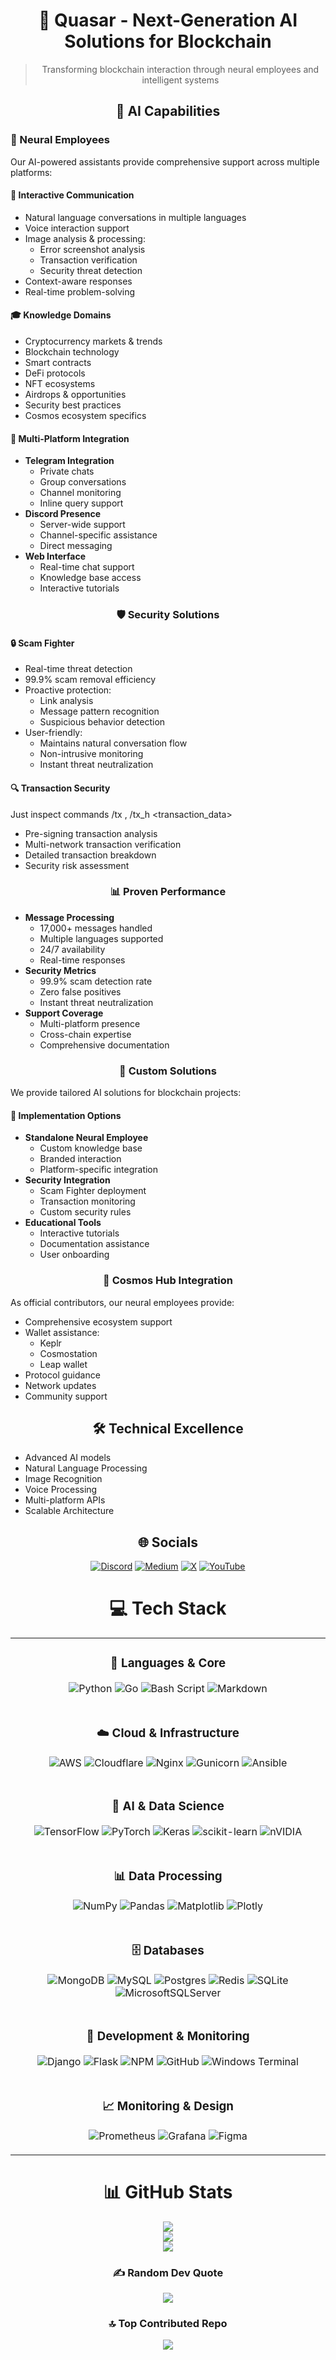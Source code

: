<div align="center">

# 🌌 Quasar - Next-Generation AI Solutions for Blockchain

> Transforming blockchain interaction through neural employees and intelligent systems


## 🧠 AI Capabilities

</div>

### 🤖 Neural Employees
Our AI-powered assistants provide comprehensive support across multiple platforms:

#### 💬 Interactive Communication
- Natural language conversations in multiple languages
- Voice interaction support
- Image analysis & processing:
  - Error screenshot analysis
  - Transaction verification
  - Security threat detection
- Context-aware responses
- Real-time problem-solving

#### 🎓 Knowledge Domains
- Cryptocurrency markets & trends
- Blockchain technology
- Smart contracts
- DeFi protocols
- NFT ecosystems
- Airdrops & opportunities
- Security best practices
- Cosmos ecosystem specifics

#### 🔄 Multi-Platform Integration
- **Telegram Integration**
  - Private chats
  - Group conversations
  - Channel monitoring
  - Inline query support
- **Discord Presence**
  - Server-wide support
  - Channel-specific assistance
  - Direct messaging
- **Web Interface**
  - Real-time chat support
  - Knowledge base access
  - Interactive tutorials

<div align="center">

### 🛡️ Security Solutions

</div>

#### 🔒 Scam Fighter
- Real-time threat detection
- 99.9% scam removal efficiency
- Proactive protection:
  - Link analysis
  - Message pattern recognition
  - Suspicious behavior detection
- User-friendly:
  - Maintains natural conversation flow
  - Non-intrusive monitoring
  - Instant threat neutralization

#### 🔍 Transaction Security
Just inspect commands /tx <network> <hash>, /tx_h <transaction_data>
- Pre-signing transaction analysis
- Multi-network transaction verification
- Detailed transaction breakdown
- Security risk assessment

<div align="center">

### 📊 Proven Performance

</div>

- **Message Processing**
  - 17,000+ messages handled
  - Multiple languages supported
  - 24/7 availability
  - Real-time responses
- **Security Metrics**
  - 99.9% scam detection rate
  - Zero false positives
  - Instant threat neutralization
- **Support Coverage**
  - Multi-platform presence
  - Cross-chain expertise
  - Comprehensive documentation

<div align="center">

### 🎯 Custom Solutions

</div>

We provide tailored AI solutions for blockchain projects:

#### 🔧 Implementation Options
- **Standalone Neural Employee**
  - Custom knowledge base
  - Branded interaction
  - Platform-specific integration
- **Security Integration**
  - Scam Fighter deployment
  - Transaction monitoring
  - Custom security rules
- **Educational Tools**
  - Interactive tutorials
  - Documentation assistance
  - User onboarding

<div align="center">

### 🌟 Cosmos Hub Integration

</div>

As official contributors, our neural employees provide:
- Comprehensive ecosystem support
- Wallet assistance:
  - Keplr
  - Cosmostation
  - Leap wallet
- Protocol guidance
- Network updates
- Community support

<div align="center">

## 🛠️ Technical Excellence

</div>

- Advanced AI models
- Natural Language Processing
- Image Recognition
- Voice Processing
- Multi-platform APIs
- Scalable Architecture

<div align="center">

## 🌐 Socials
[![Discord](https://img.shields.io/badge/Discord-%237289DA.svg?logo=discord&logoColor=white)](https://discord.gg/https://discord.gg/tZW4xf3c2D) [![Medium](https://img.shields.io/badge/Medium-12100E?logo=medium&logoColor=white)](https://medium.com/@Quasarstaking) [![X](https://img.shields.io/badge/X-black.svg?logo=X&logoColor=white)](https://x.com/@quasarstaking) [![YouTube](https://img.shields.io/badge/YouTube-%23FF0000.svg?logo=YouTube&logoColor=white)](https://youtube.com/@@Quasarstaking) 

<div align="center">

<div align="center">

# 💻 Tech Stack

<table>
<tr>
<td align="center">

### 🔨 Languages & Core
![Python](https://img.shields.io/badge/python-3670A0?style=for-the-badge&logo=python&logoColor=ffdd54) 
![Go](https://img.shields.io/badge/go-%2300ADD8.svg?style=for-the-badge&logo=go&logoColor=white) 
![Bash Script](https://img.shields.io/badge/bash_script-%23121011.svg?style=for-the-badge&logo=gnu-bash&logoColor=white) 
![Markdown](https://img.shields.io/badge/markdown-%23000000.svg?style=for-the-badge&logo=markdown&logoColor=white)

</td>
</tr>
<tr>
<td align="center">

### ☁️ Cloud & Infrastructure
![AWS](https://img.shields.io/badge/AWS-%23FF9900.svg?style=for-the-badge&logo=amazon-aws&logoColor=white) 
![Cloudflare](https://img.shields.io/badge/Cloudflare-F38020?style=for-the-badge&logo=Cloudflare&logoColor=white) 
![Nginx](https://img.shields.io/badge/nginx-%23009639.svg?style=for-the-badge&logo=nginx&logoColor=white) 
![Gunicorn](https://img.shields.io/badge/gunicorn-%298729.svg?style=for-the-badge&logo=gunicorn&logoColor=white)
![Ansible](https://img.shields.io/badge/ansible-%231A1918.svg?style=for-the-badge&logo=ansible&logoColor=white)

</td>
</tr>
<tr>
<td align="center">

### 🧠 AI & Data Science
![TensorFlow](https://img.shields.io/badge/TensorFlow-%23FF6F00.svg?style=for-the-badge&logo=TensorFlow&logoColor=white) 
![PyTorch](https://img.shields.io/badge/PyTorch-%23EE4C2C.svg?style=for-the-badge&logo=PyTorch&logoColor=white) 
![Keras](https://img.shields.io/badge/Keras-%23D00000.svg?style=for-the-badge&logo=Keras&logoColor=white) 
![scikit-learn](https://img.shields.io/badge/scikit--learn-%23F7931E.svg?style=for-the-badge&logo=scikit-learn&logoColor=white)
![nVIDIA](https://img.shields.io/badge/cuda-000000.svg?style=for-the-badge&logo=nVIDIA&logoColor=green)

</td>
</tr>
<tr>
<td align="center">

### 📊 Data Processing
![NumPy](https://img.shields.io/badge/numpy-%23013243.svg?style=for-the-badge&logo=numpy&logoColor=white) 
![Pandas](https://img.shields.io/badge/pandas-%23150458.svg?style=for-the-badge&logo=pandas&logoColor=white) 
![Matplotlib](https://img.shields.io/badge/Matplotlib-%23ffffff.svg?style=for-the-badge&logo=Matplotlib&logoColor=black) 
![Plotly](https://img.shields.io/badge/Plotly-%233F4F75.svg?style=for-the-badge&logo=plotly&logoColor=white)

</td>
</tr>
<tr>
<td align="center">

### 🗄️ Databases
![MongoDB](https://img.shields.io/badge/MongoDB-%234ea94b.svg?style=for-the-badge&logo=mongodb&logoColor=white) 
![MySQL](https://img.shields.io/badge/mysql-4479A1.svg?style=for-the-badge&logo=mysql&logoColor=white) 
![Postgres](https://img.shields.io/badge/postgres-%23316192.svg?style=for-the-badge&logo=postgresql&logoColor=white)
![Redis](https://img.shields.io/badge/redis-%23DD0031.svg?style=for-the-badge&logo=redis&logoColor=white) 
![SQLite](https://img.shields.io/badge/sqlite-%2307405e.svg?style=for-the-badge&logo=sqlite&logoColor=white)
![MicrosoftSQLServer](https://img.shields.io/badge/Microsoft%20SQL%20Server-CC2927?style=for-the-badge&logo=microsoft%20sql%20server&logoColor=white)

</td>
</tr>
<tr>
<td align="center">

### 🔧 Development & Monitoring
![Django](https://img.shields.io/badge/django-%23092E20.svg?style=for-the-badge&logo=django&logoColor=white) 
![Flask](https://img.shields.io/badge/flask-%23000.svg?style=for-the-badge&logo=flask&logoColor=white) 
![NPM](https://img.shields.io/badge/NPM-%23CB3837.svg?style=for-the-badge&logo=npm&logoColor=white) 
![GitHub](https://img.shields.io/badge/github-%23121011.svg?style=for-the-badge&logo=github&logoColor=white)
![Windows Terminal](https://img.shields.io/badge/Windows%20Terminal-%234D4D4D.svg?style=for-the-badge&logo=windows-terminal&logoColor=white)

</td>
</tr>
<tr>
<td align="center">

### 📈 Monitoring & Design
![Prometheus](https://img.shields.io/badge/Prometheus-E6522C?style=for-the-badge&logo=Prometheus&logoColor=white) 
![Grafana](https://img.shields.io/badge/grafana-%23F46800.svg?style=for-the-badge&logo=grafana&logoColor=white)
![Figma](https://img.shields.io/badge/figma-%23F24E1E.svg?style=for-the-badge&logo=figma&logoColor=white)

</td>
</tr>
</table>

</div>

<div align="center">

# 📊 GitHub Stats

<div align="center">

![](https://github-readme-stats.vercel.app/api?username=Quasar-hub&theme=ambient_gradient&hide_border=true&include_all_commits=true&count_private=true)<br/>
![](https://github-readme-streak-stats.herokuapp.com/?user=Quasar-hub&theme=ambient_gradient&hide_border=true)<br/>
![](https://github-readme-stats.vercel.app/api/top-langs/?username=Quasar-hub&theme=ambient_gradient&hide_border=true&include_all_commits=true&count_private=true&layout=compact)

<div align="center">

### ✍️ Random Dev Quote

</div>

![](https://quotes-github-readme.vercel.app/api?type=horizontal&theme=light)

<div align="center">

### 🔝 Top Contributed Repo

</div>

![](https://github-contributor-stats.vercel.app/api?username=Quasar-hub&limit=5&theme=ambient_gradient&combine_all_yearly_contributions=true)

<!-- Proudly created with GPRM ( https://gprm.itsvg.in ) -->

<!---
Quasar-hub/Quasar-hub is a ✨ special ✨ repository because its `README.md` (this file) appears on your GitHub profile.
You can click the Preview link to take a look at your changes.
--->
